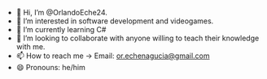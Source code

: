 - 👋 Hi, I’m @OrlandoEche24.
- 👀 I’m interested in software development and videogames.
- 🌱 I’m currently learning C#
- 💞️ I’m looking to collaborate with anyone willing to teach their knowledge with me.
- 📫 How to reach me -> Email: or.echenagucia@gmail.com
- 😄 Pronouns: he/him

<!---
OrlandoEche24/OrlandoEche24 is a ✨ special ✨ repository because its `README.md` (this file) appears on your GitHub profile.
You can click the Preview link to take a look at your changes.
--->
